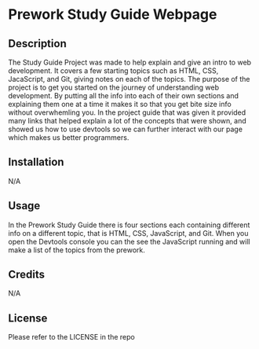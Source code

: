 # Prework Study Guide Webpage

## Description

The Study Guide Project was made to help explain and give an intro to web development. It covers a few starting topics such as HTML, CSS, JacaScript, and Git, giving notes on each of the topics. The purpose of the project is to get you started on the journey of understanding web development. By putting all the info into each of their own sections and explaining them one at a time it makes it so that you get bite size info without overwhemling you. In the project guide that was given it provided many links that helped explain a lot of the concepts that were shown, and showed us how to use devtools so we can further interact with our page which makes us better programmers.

## Installation

N/A

## Usage

In the Prework Study Guide there is four sections each containing different info on a different topic, that is HTML, CSS, JavaScript, and Git. When you open the Devtools console you can the see the JavaScript running and will make a list of the topics from the prework.

## Credits

N/A

## License

Please refer to the LICENSE in the repo

